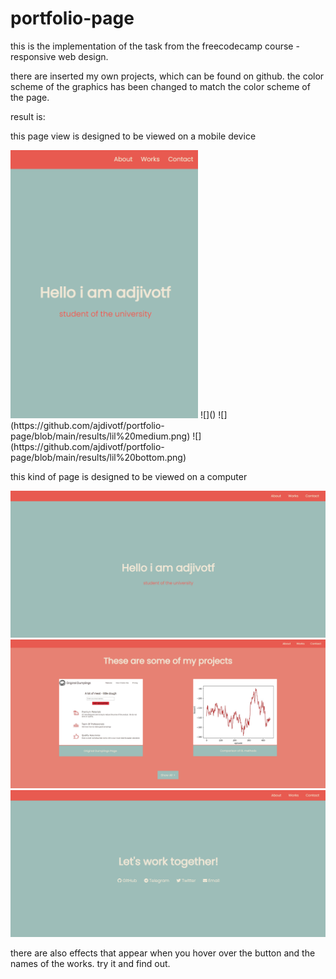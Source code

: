 # portfolio-page

this is the implementation of the task from the freecodecamp course - responsive web design. 

there are inserted my own projects, which can be found on github. the color scheme of the graphics has been changed to match the color scheme of the page.

result is:

this page view is designed to be viewed on a mobile device

<img src="https://github.com/ajdivotf/portfolio-page/blob/main/results/lil%20top.png" width="300">
![]()
![](https://github.com/ajdivotf/portfolio-page/blob/main/results/lil%20medium.png)
![](https://github.com/ajdivotf/portfolio-page/blob/main/results/lil%20bottom.png)

this kind of page is designed to be viewed on a computer

![](https://github.com/ajdivotf/portfolio-page/blob/main/results/big%20top.png)
![](https://github.com/ajdivotf/portfolio-page/blob/main/results/big%20medium.png)
![](https://github.com/ajdivotf/portfolio-page/blob/main/results/big%20bottom.png)

there are also effects that appear when you hover over the button and the names of the works. try it and find out.
